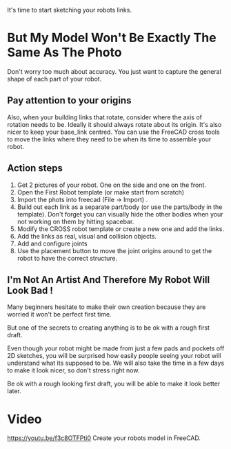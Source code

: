 It's time to start sketching your robots links. 

# But My Model Won't Be Exactly The Same As The Photo

Don't worry too much about accuracy. You just want to capture the general shape of each part of your robot. 

## Pay attention to your origins

Also, when your building links that rotate, consider where the axis of rotation needs to be. Ideally it should always rotate about its origin. It's also nicer to keep your base_link centred. You can use the FreeCAD cross tools to move the links where they need to be when its time to assemble your robot. 

## Action steps 

1. Get 2 pictures of your robot. One on the side and one on the front. 
2. Open the First Robot template (or make start from scratch)
3. Import the phots into freecad (File -> Import) . 
4. Build out each link as a separate part/body (or use the parts/body in the template). Don't forget you can visually hide the other bodies when your not working on them by hitting spacebar. 
5. Modify the CROSS robot template or create a new one and add the links. 
6. Add the links as real, visual and collision objects. 
7. Add and configure joints
8. Use the placement button to move the joint origins around to get the robot to have the correct structure. 

##  I'm Not An Artist And Therefore My Robot Will Look Bad !

Many beginners hesitate to make their own creation because they are worried it won't be perfect first time. 

But one of the secrets to creating anything is to be ok with a rough first draft. 

Even though your robot might be made from just a few pads and pockets off 2D sketches, you will be surprised how easily people seeing your robot will understand what its supposed to be. We will also take the time in a few days to make it look nicer, so don't stress right now. 

Be ok with a rough looking first draft, you will be able to make it look better later. 

# Video 
https://youtu.be/f3c8OTFPti0
Create your robots model in FreeCAD.